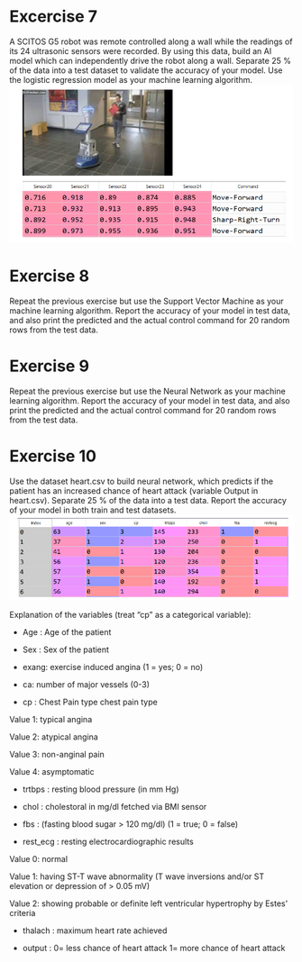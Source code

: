 # Excercise 7 

A SCITOS G5 robot was remote controlled along a wall while the readings of its 24 ultrasonic sensors were recorded. By using this data, build an AI model which can independently drive the robot along a wall. Separate 25 % of the data into a test dataset to validate the accuracy of your model. Use the logistic regression model as your machine learning algorithm.
![](ex7.png)

# Exercise 8 

Repeat the previous exercise but use the Support Vector Machine as your machine learning algorithm. Report the accuracy of your model in test data, and also print the predicted and the actual control command for 20 random rows from the test data.

# Exercise 9 

Repeat the previous exercise but use the Neural Network as your machine learning algorithm. Report the accuracy of your model in test data, and also print the predicted and the actual control command for 20 random rows from the test data.

# Exercise 10

Use the dataset heart.csv to build neural network, which predicts if the patient has an increased chance of heart attack (variable Output in heart.csv). Separate 25 % of the data into a test data. Report the accuracy of your model in both train and test datasets.
![](ex10.png)

Explanation of the variables (treat “cp” as a categorical variable):

* Age : Age of the patient

* Sex : Sex of the patient

* exang: exercise induced angina (1 = yes; 0 = no)

* ca: number of major vessels (0-3)

* cp : Chest Pain type chest pain type

Value 1: typical angina

Value 2: atypical angina

Value 3: non-anginal pain

Value 4: asymptomatic

* trtbps : resting blood pressure (in mm Hg)

* chol : cholestoral in mg/dl fetched via BMI sensor

* fbs : (fasting blood sugar > 120 mg/dl) (1 = true; 0 = false)

* rest_ecg : resting electrocardiographic results

Value 0: normal

Value 1: having ST-T wave abnormality (T wave inversions and/or ST elevation or depression of > 0.05 mV)

Value 2: showing probable or definite left ventricular hypertrophy by Estes' criteria

* thalach : maximum heart rate achieved

* output : 0= less chance of heart attack 1= more chance of heart attack
